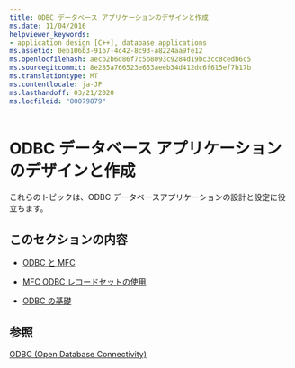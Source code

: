 ```yaml
---
title: ODBC データベース アプリケーションのデザインと作成
ms.date: 11/04/2016
helpviewer_keywords:
- application design [C++], database applications
ms.assetid: 0eb106b3-91b7-4c42-8c93-a8224aa9fe12
ms.openlocfilehash: aecb2b6d86f7c5b8093c9284d19bc3cc8cedb6c5
ms.sourcegitcommit: 8e285a766523e653aeeb34d412dc6f615ef7b17b
ms.translationtype: MT
ms.contentlocale: ja-JP
ms.lasthandoff: 03/21/2020
ms.locfileid: "80079879"
---
```

# <a name="design-and-create-an-odbc-database-application"></a>ODBC データベース アプリケーションのデザインと作成

これらのトピックは、ODBC データベースアプリケーションの設計と設定に役立ちます。

## <a name="in-this-section"></a>このセクションの内容

- [ODBC と MFC](../../data/odbc/odbc-and-mfc.md)

- [MFC ODBC レコードセットの使用](../../data/odbc/use-mfc-odbc-recordsets.md)

- [ODBC の基礎](../../data/odbc/odbc-basics.md)

## <a name="see-also"></a>参照

[ODBC (Open Database Connectivity)](../../data/odbc/open-database-connectivity-odbc.md)